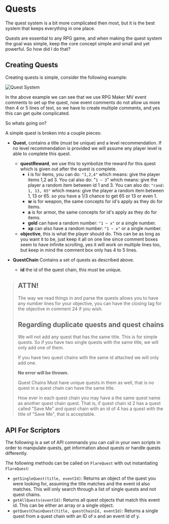 # Quests

The quest system is a bit more complicated then most, but it is the best system that keeps everything in one place.

Quests are essential to any RPG game, and when making the quest system the goal was simple, keep the core concept simple
and small and yet powerful. So how did I do that?

## Creating Quests

Creating quests is simple, consider the following example:

![Quest System](http://i.imgur.com/Bzvup4T.png)

In the above example we can see that we use RPG Maker MV event comments to set up the quest, now event comments do not allow us more then 4 or 5 lines of text, so
we have to create multiple comments, and yes this can get quite complicated.

So whats going on?

A simple quest is broken into a couple pieces:

- **Quest**, contains a title (must be unique) and a level recommendation. If no level recommendation is provided we will assume any player level is able to complete this quest.
  - **questReward**, we use this to symbolize the reward for this quest which is given out after the quest is complete.
    - **i** is for items, you can do: `"1,2,4"` which means: give the player items 1,2 ad 3. You cal also do: "`1 ~ 3`" which means: give the player a random item between id 1 and 3. You can also do: `"rand: 1, 13, 65"` which means: give the player a random item between 1, 13 or 65. so you have a 1/3 chance to get 65 or 13 or even 1.
    - **w** is for weapon, the same concepts for id's apply as they do for items.
    - **a** is for armor, the same concepts for id's apply as they do for items.
    - **gold** can have a random number: `"1 ~ x"` or a single number.
    - **xp** can also have a random number: `"1 ~ x"` or a single number.
  - **objective**, this is what the player should do. This can be as long as you want it to be, just keep it all on one line since comment boxes seem to have infinite scrolling, yes it will work on multiple lines too, but keep in mind the comment box only has 4 to 5 lines.

- **QuestChain** Contains a set of quests as described above.
  - **id** the id of the quest chain, this must be unique.

> ## ATTN!
>
> The way we read things in and parse the quests allows you to have any number
> lines for your objective, you can have the closing tag for the objective in
> comment 24 if you wish.
>
> ## Regarding duplicate quests and quest chains
>
> We will not add any quest that has the same title. This is for simple quests. So if you have two single quests with
> the same title, we will only add one of them.
>
> If you have two quest chains with the same id attached we will only add one.
>
> **No error will be thrown.**
>
> Quest Chains Must have unique quests in them as well, that is no quest in a quest chain can have the same title.
>
>How ever
> in each quest chain you may have a the same quest name as another quest chain quest. That is, if quest chain id 2 has a quest called
> "Save Me" and quest chain with an id of 4 has a quest with the title of "Save Me", that is acceptable.

## API For Scriptors

The following is a set of API commands you can call in your own scripts in order to manipulate quests, get information about quests
or handle quests differently.

The following methods can be called on `FlareQuest` with out instantiating `FlareQuest`:

- `getSingleQuest(title, eventId)`: Returns an object of the quest you were looking for, assuming the title matches and the event id also matches. This will only search through a list of single quests and not quest chains.
- `getAllQuests(eventId)`: Returns all quest objects that match this event id. This can be either an array or a single object.
- `getQuestChainQuest(title, questChainId, eventId)`: Returns a single quest from a quest chain with an ID of x and an event id of y.
